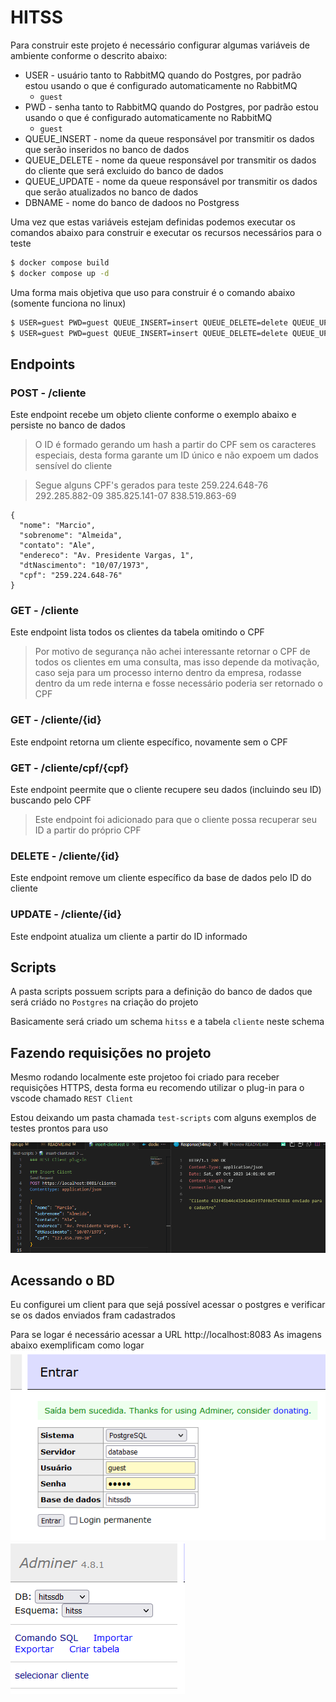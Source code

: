 # HITSS

Para construir este projeto é necessário configurar algumas variáveis de ambiente conforme o descrito abaixo:
* USER - usuário tanto to RabbitMQ quando do Postgres, por padrão estou usando o que é configurado automaticamente no RabbitMQ
  * `guest`
* PWD - senha tanto to RabbitMQ quando do Postgres, por padrão estou usando o que é configurado automaticamente no RabbitMQ      
  * `guest`
* QUEUE_INSERT - nome da queue responsável por transmitir os dados que serão inseridos no banco de dados
* QUEUE_DELETE - nome da queue responsável por transmitir os dados do cliente que será excluido do banco de dados
* QUEUE_UPDATE - nome da queue responsável por transmitir os dados que serão atualizados no banco de dados
* DBNAME - nome do banco de dadoos no Postgress

Uma vez que estas variáveis estejam definidas podemos executar os comandos abaixo para construir e executar os recursos necessários para o teste
```bash
$ docker compose build
$ docker compose up -d
```

Uma forma mais objetiva que uso para construir é o comando abaixo (somente funciona no linux)
```bash
$ USER=guest PWD=guest QUEUE_INSERT=insert QUEUE_DELETE=delete QUEUE_UPDATE=update DBNAME=hitssdb docker compose build
$ USER=guest PWD=guest QUEUE_INSERT=insert QUEUE_DELETE=delete QUEUE_UPDATE=update DBNAME=hitssdb docker compose up -d
```

## Endpoints

### POST - /cliente
Este endpoint recebe um objeto cliente conforme o exemplo abaixo e persiste no banco de dados
> O ID é formado gerando um hash a partir do CPF sem os caracteres especiais, desta forma garante um ID único e não expoem um dados sensível do cliente

> Segue alguns CPF's gerados para teste
> 259.224.648-76
> 292.285.882-09
> 385.825.141-07
> 838.519.863-69

```
{
  "nome": "Marcio",
  "sobrenome": "Almeida",
  "contato": "Ale",
  "endereco": "Av. Presidente Vargas, 1",
  "dtNascimento": "10/07/1973",
  "cpf": "259.224.648-76"
}
```

### GET - /cliente
Este endpoint lista todos os clientes da tabela omitindo o CPF
> Por motivo de segurança não achei interessante retornar o CPF de todos os clientes em uma consulta, mas isso depende da motivação, caso seja para um processo interno dentro da empresa, rodasse dentro da um rede interna e fosse necessário poderia ser retornado o CPF

### GET - /cliente/{id}
Este endpoint retorna um cliente específico, novamente sem o CPF

### GET - /cliente/cpf/{cpf}
Este endpoint peermite que o cliente recupere seu dados (incluindo seu ID) buscando pelo CPF
> Este endpoint foi adicionado para que o cliente possa recuperar seu ID a partir do próprio CPF

### DELETE - /cliente/{id}
Este endpoint remove um cliente específico da base de dados pelo ID do cliente

### UPDATE - /cliente/{id}
Este endpoint atualiza um cliente a partir do ID informado

## Scripts
A pasta scripts possuem scripts para a definição do banco de dados que será criádo no `Postgres` na criação do projeto

Basicamente será criado um schema `hitss` e a tabela `cliente` neste schema

## Fazendo requisições no projeto
Mesmo rodando localmente este projetoo foi criado para receber requisições HTTPS, desta forma eu recomendo utilizar o plug-in para o vscode chamado `REST Client`

Estou deixando um pasta chamada `test-scripts` com alguns exemplos de testes prontos para uso

![](./rest-client-ex.png)

## Acessando o BD
Eu configurei um client para que sejá possível acessar o postgres e verificar se os dados enviados fram cadastrados

Para se logar é necessário acessar a URL http://localhost:8083
As imagens abaixo exemplificam como logar
![](./adminer-1.png)
![](./adminer-2.png)

